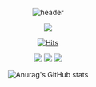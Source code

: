 <div align="center"> 

![header](https://capsule-render.vercel.app/api?type=waving&color=48D1CC&text=Welcome!%20&fontSize=50&animation=fadeIn&desc=asthyeon's%20page&descSize=30&descAlign=60&descAlignY=70&descSize=10)

<a href="http://instagram.com/asthyeon" target="_blank"><img src="https://img.shields.io/badge/Instagram-B22222?style=flat-square&logo=Instagram&logoColor=E4405F"/></a>

[![Hits](https://hits.seeyoufarm.com/api/count/incr/badge.svg?url=https%3A%2F%2Fgithub.com%2Fasthyeon&count_bg=%2374DE24&title_bg=%2315591B&icon=&icon_color=%23E7E7E7&title=Hits&edge_flat=false)](https://hits.seeyoufarm.com)
  
<img src="https://img.shields.io/badge/python-007396?style=for-the-badge&logo=Python&logoColor=white">
<img src="https://img.shields.io/badge/github-181717?style=for-the-badge&logo=github&logoColor=white">
<img src="https://img.shields.io/badge/VSCode-007ACC?style=for-the-badge&logo=VisualStudioCode&logoColor=white">
  
![Anurag's GitHub stats](https://github-readme-stats.vercel.app/api?username=asthyeon&show_icons=true&theme=gotham)
